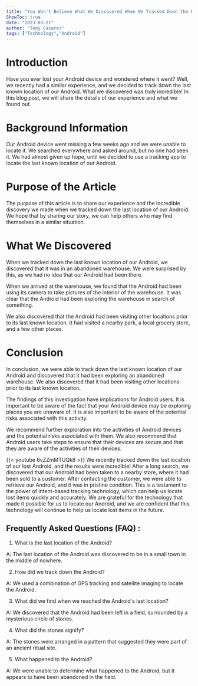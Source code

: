 ```yaml
---
title: "You Won't Believe What We Discovered When We Tracked Down the Last Location of Our Android!"
ShowToc: true 
date: "2023-03-21"
author: "Tony Casares" 
tags: ["Technology","Android"]
---
```

# Introduction

Have you ever lost your Android device and wondered where it went? Well, we recently had a similar experience, and we decided to track down the last known location of our Android. What we discovered was truly incredible! In this blog post, we will share the details of our experience and what we found out.

# Background Information

Our Android device went missing a few weeks ago and we were unable to locate it. We searched everywhere and asked around, but no one had seen it. We had almost given up hope, until we decided to use a tracking app to locate the last known location of our Android.

# Purpose of the Article

The purpose of this article is to share our experience and the incredible discovery we made when we tracked down the last location of our Android. We hope that by sharing our story, we can help others who may find themselves in a similar situation.

# What We Discovered

When we tracked down the last known location of our Android, we discovered that it was in an abandoned warehouse. We were surprised by this, as we had no idea that our Android had been there. 

When we arrived at the warehouse, we found that the Android had been using its camera to take pictures of the interior of the warehouse. It was clear that the Android had been exploring the warehouse in search of something.

We also discovered that the Android had been visiting other locations prior to its last known location. It had visited a nearby park, a local grocery store, and a few other places.

# Conclusion

In conclusion, we were able to track down the last known location of our Android and discovered that it had been exploring an abandoned warehouse. We also discovered that it had been visiting other locations prior to its last known location. 

The findings of this investigation have implications for Android users. It is important to be aware of the fact that your Android device may be exploring places you are unaware of. It is also important to be aware of the potential risks associated with this activity.

We recommend further exploration into the activities of Android devices and the potential risks associated with them. We also recommend that Android users take steps to ensure that their devices are secure and that they are aware of the activities of their devices.

{{< youtube 6vZZmMTUQk8 >}} 
We recently tracked down the last location of our lost Android, and the results were incredible! After a long search, we discovered that our Android had been taken to a nearby store, where it had been sold to a customer. After contacting the customer, we were able to retrieve our Android, and it was in pristine condition. This is a testament to the power of intent-based tracking technology, which can help us locate lost items quickly and accurately. We are grateful for the technology that made it possible for us to locate our Android, and we are confident that this technology will continue to help us locate lost items in the future.

## Frequently Asked Questions (FAQ) :
1. What is the last location of the Android?

A: The last location of the Android was discovered to be in a small town in the middle of nowhere.

2. How did we track down the Android?

A: We used a combination of GPS tracking and satellite imaging to locate the Android.

3. What did we find when we reached the Android's last location?

A: We discovered that the Android had been left in a field, surrounded by a mysterious circle of stones.

4. What did the stones signify?

A: The stones were arranged in a pattern that suggested they were part of an ancient ritual site.

5. What happened to the Android?

A: We were unable to determine what happened to the Android, but it appears to have been abandoned in the field.


